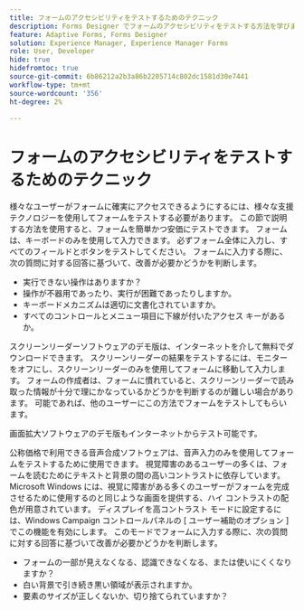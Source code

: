```yaml
---
title: フォームのアクセシビリティをテストするためのテクニック
description: Forms Designer でフォームのアクセシビリティをテストする方法を学びます。
feature: Adaptive Forms, Forms Designer
solution: Experience Manager, Experience Manager Forms
role: User, Developer
hide: true
hidefromtoc: true
source-git-commit: 6b86212a2b3a86b2205714c802dc1581d30e7441
workflow-type: tm+mt
source-wordcount: '356'
ht-degree: 2%

---
```


# フォームのアクセシビリティをテストするためのテクニック

様々なユーザーがフォームに確実にアクセスできるようにするには、様々な支援テクノロジーを使用してフォームをテストする必要があります。 この節で説明する方法を使用すると、フォームを簡単かつ安価にテストできます。
フォームは、キーボードのみを使用して入力できます。 必ずフォーム全体に入力し、すべてのフィールドとボタンをテストしてください。 フォームに入力する際に、次の質問に対する回答に基づいて、改善が必要かどうかを判断します。

* 実行できない操作はありますか？
* 操作が不器用であったり、実行が困難であったりしますか。
* キーボードメカニズムは適切に文書化されていますか。
* すべてのコントロールとメニュー項目に下線が付いたアクセス キーがあるか。

スクリーンリーダーソフトウェアのデモ版は、インターネットを介して無料でダウンロードできます。 スクリーンリーダーの結果をテストするには、モニターをオフにし、スクリーンリーダーのみを使用してフォームに移動して入力します。 フォームの作成者は、フォームに慣れていると、スクリーンリーダーで読み取った情報が十分で理にかなっているかどうかを判断するのが難しい場合があります。 可能であれば、他のユーザーにこの方法でフォームをテストしてもらいます。

画面拡大ソフトウェアのデモ版もインターネットからテスト可能です。

公称価格で利用できる音声合成ソフトウェアは、音声入力のみを使用してフォームをテストするために使用できます。
視覚障害のあるユーザーの多くは、フォームを読むためにテキストと背景の間の高いコントラストに依存しています。 Microsoft Windows には、視覚に障害がある多くのユーザーがフォームを完成させるために使用するのと同じような画面を提供する、ハイ コントラストの配色が用意されています。 ディスプレイを高コントラスト モードに設定するには、Windows Campaign コントロールパネルの [ ユーザー補助のオプション ] でこの機能を有効にします。 このモードでフォームに入力する際に、次の質問に対する回答に基づいて改善が必要かどうかを判断します。

* フォームの一部が見えなくなる、認識できなくなる、または使いにくくなりますか？
* 白い背景で引き続き黒い領域が表示されますか。
* 要素のサイズが正しくないか、切り捨てられていますか？




